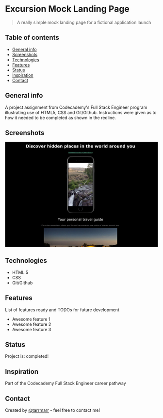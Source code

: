 # Excursion Mock Landing Page
> A really simple mock landing page for a fictional application launch  

## Table of contents
* [General info](#general-info)
* [Screenshots](#screenshots)
* [Technologies](#technologies)
* [Features](#features)
* [Status](#status)
* [Inspiration](#inspiration)
* [Contact](#contact)

## General info
A project assignment from Codecademy's Full Stack Engineer program illustrating use of HTML5, CSS and Git/Github.  Instructions were given as to how it needed to be completed as shown in the redline.

## Screenshots
![Example screenshot](https://github.com/TarrMarr/excursionLanding/blob/main/screenshot.JPG)

## Technologies
* HTML 5
* CSS
* Git/Github

## Features
List of features ready and TODOs for future development
* Awesome feature 1
* Awesome feature 2
* Awesome feature 3

## Status
Project is: completed!

## Inspiration
Part of the Codecademy Full Stack Engineer career pathway 

## Contact
Created by [@tarrmarr](https://www.tarrynmarr.me/) - feel free to contact me!
